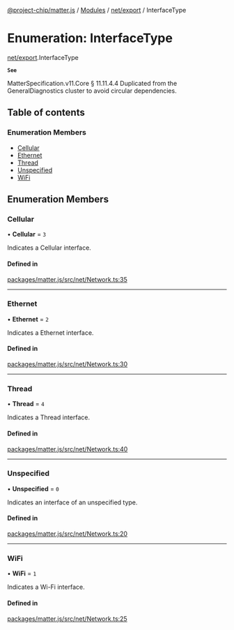 [@project-chip/matter.js](../README.md) / [Modules](../modules.md) / [net/export](../modules/net_export.md) / InterfaceType

# Enumeration: InterfaceType

[net/export](../modules/net_export.md).InterfaceType

**`See`**

MatterSpecification.v11.Core § 11.11.4.4
Duplicated from the GeneralDiagnostics cluster to avoid circular dependencies.

## Table of contents

### Enumeration Members

- [Cellular](net_export.InterfaceType.md#cellular)
- [Ethernet](net_export.InterfaceType.md#ethernet)
- [Thread](net_export.InterfaceType.md#thread)
- [Unspecified](net_export.InterfaceType.md#unspecified)
- [WiFi](net_export.InterfaceType.md#wifi)

## Enumeration Members

### Cellular

• **Cellular** = ``3``

Indicates a Cellular interface.

#### Defined in

[packages/matter.js/src/net/Network.ts:35](https://github.com/project-chip/matter.js/blob/0c058ae17fdba4c0b89b8b13c309011d51782299/packages/matter.js/src/net/Network.ts#L35)

___

### Ethernet

• **Ethernet** = ``2``

Indicates a Ethernet interface.

#### Defined in

[packages/matter.js/src/net/Network.ts:30](https://github.com/project-chip/matter.js/blob/0c058ae17fdba4c0b89b8b13c309011d51782299/packages/matter.js/src/net/Network.ts#L30)

___

### Thread

• **Thread** = ``4``

Indicates a Thread interface.

#### Defined in

[packages/matter.js/src/net/Network.ts:40](https://github.com/project-chip/matter.js/blob/0c058ae17fdba4c0b89b8b13c309011d51782299/packages/matter.js/src/net/Network.ts#L40)

___

### Unspecified

• **Unspecified** = ``0``

Indicates an interface of an unspecified type.

#### Defined in

[packages/matter.js/src/net/Network.ts:20](https://github.com/project-chip/matter.js/blob/0c058ae17fdba4c0b89b8b13c309011d51782299/packages/matter.js/src/net/Network.ts#L20)

___

### WiFi

• **WiFi** = ``1``

Indicates a Wi-Fi interface.

#### Defined in

[packages/matter.js/src/net/Network.ts:25](https://github.com/project-chip/matter.js/blob/0c058ae17fdba4c0b89b8b13c309011d51782299/packages/matter.js/src/net/Network.ts#L25)
